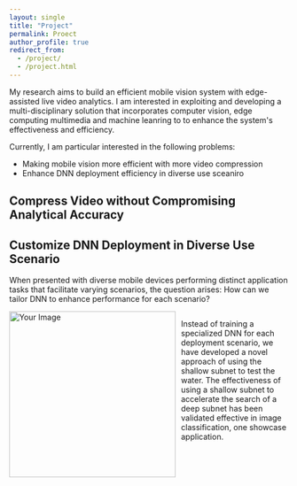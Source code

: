 ```yaml
---
layout: single
title: "Project"
permalink: Proect
author_profile: true
redirect_from: 
  - /project/
  - /project.html
---
```


My research aims to build an efficient mobile vision system with edge-assisted live video analytics.
I am interested in exploiting and developing a multi-disciplinary solution that incorporates computer vision, edge computing multimedia and machine leanring to to enhance the system's effectiveness and efficiency. 

Currently, I am particular interested in the following problems:
* Making mobile vision more efficient with more video compression
* Enhance DNN deployment efficiency in diverse use sceaniro


Compress Video without Compromising Analytical Accuracy
----


Customize DNN Deployment in Diverse Use Scenario
----
When presented with diverse mobile devices performing distinct application tasks that facilitate varying scenarios, the question arises: How can we tailor DNN to enhance performance for each scenario?

<div style="display: flex">
    <img src="../../../images/opa_flow.png" alt="Your Image" width="300" style="float: left; margin-right: 10px;">
    <p>Instead of training a specialized DNN for each deployment scenario, we have developed a
novel approach of using the shallow subnet to test the water. The effectiveness of using a
shallow subnet to accelerate the search of a deep subnet has been validated effective in image
classification, one showcase application.</p>
</div>
